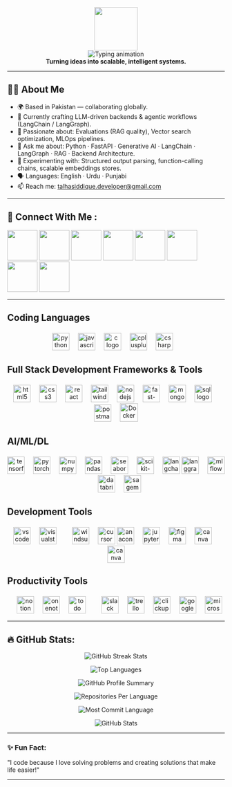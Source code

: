 <div id="header" align="center">
  <img src="https://media.giphy.com/media/M9gbBd9nbDrOTu1Mqx/giphy.gif" width="100"/>
</br>
  <img src="https://readme-typing-svg.demolab.com?font=Fira+Code&pause=1200&color=F75C7E&center=true&vCenter=true&width=600&lines=Hi%2C+I'm+Talha!;AI+Engineer+%7C+Generative+AI+%7C+Agentic+AI;Full-Stack+%26+Backend+Developer;Building+LLM-Powered+Products" alt="Typing animation" />
</br>
  <strong>Turning ideas into scalable, intelligent systems.</strong>
</div>
 
---

## 🙋🏻 About Me

- 🌍 Based in Pakistan — collaborating globally.
- 🔭 Currently crafting LLM-driven backends & agentic workflows (LangChain / LangGraph).
- 🚀 Passionate about: Evaluations (RAG quality), Vector search optimization, MLOps pipelines.
- 💬 Ask me about: Python · FastAPI · Generative AI · LangChain · LangGraph · RAG · Backend Architecture.
- 🧪 Experimenting with: Structured output parsing, function-calling chains, scalable embeddings stores.
- 🗣 Languages: English · Urdu · Punjabi
- 📫 Reach me: talhasiddique.developer@gmail.com
---

## 🌟 Connect With Me :
  
<a href='https://www.linkedin.com/in/talha-siddique-28961b279/'>
<img src='https://cdn-icons-png.flaticon.com/512/174/174857.png' width="70" height="70"></a>

<a href='https://discord.gg/QFdtkkcNA2'>
<img src='https://static.vecteezy.com/system/resources/previews/006/892/625/non_2x/discord-logo-icon-editorial-free-vector.jpg' width="70" height="70"></a>

<a href='mailto:talhasiddique.developer@gmail.com'>
<img src='https://static.vecteezy.com/system/resources/previews/020/964/377/non_2x/gmail-mail-icon-for-web-design-free-png.png' width="70" height="70"></a>

<a href='https://leetcode.com/u/talhasiddique7/'>
<img src='https://upload.wikimedia.org/wikipedia/commons/8/8e/LeetCode_Logo_1.png' width="70" height="70"></a>

<a href='https://www.instagram.com/talha__siddique/profilecard/'>
<img src='https://upload.wikimedia.org/wikipedia/commons/a/a5/Instagram_icon.png' width="70" height="70"></a>

<a href='https://web.facebook.com/talha.talhasiddique.5'>
<img src='https://www.freeiconspng.com/uploads/facebook-png-icon-follow-us-facebook-1.png' width="70" height="70"></a>

<a href='https://api.whatsapp.com/send?phone=923455861630'>
<img src='https://imgs.search.brave.com/Iu45jx--QtoXb3xq4qlJ1BhrViuwvg00rWxmrVP1hjo/rs:fit:860:0:0:0/g:ce/aHR0cHM6Ly9jZG4t/aWNvbnMtcG5nLmZs/YXRpY29uLmNvbS81/MTIvMTc0LzE3NDg3/OS5wbmc' width="70" height="70"></a>

<a href='https://talhasiddique-portfolio.vercel.app/'>
<img src='https://cdn-icons-png.flaticon.com/512/4365/4365945.png' width="70" height="70"></a>



---


<h2 align="left">Coding Languages</h2>

###

<div align="center">
   <img src="https://cdn.jsdelivr.net/gh/devicons/devicon/icons/python/python-original.svg" height="40" alt="python logo" title="Python" />
  <img width="12" />
  <img src="https://cdn.jsdelivr.net/gh/devicons/devicon/icons/javascript/javascript-original.svg" height="40" alt="javascript logo" title="JavaScript" />
  <img width="12" />
  <img src="https://cdn.jsdelivr.net/gh/devicons/devicon/icons/c/c-original.svg" height="40" alt="c logo" title="C" />
  <img width="12" />
  <img src="https://cdn.jsdelivr.net/gh/devicons/devicon/icons/cplusplus/cplusplus-original.svg" height="40" alt="cplusplus logo" title="C++" />
  <img width="12" />
  <img src="https://cdn.jsdelivr.net/gh/devicons/devicon/icons/csharp/csharp-original.svg" height="40" alt="csharp logo" title="C#" />
  <img width="12" />
</div>

###

<h2 align="left">Full Stack Development Frameworks & Tools</h2>

###

<div align="center">
  <img src="https://cdn.jsdelivr.net/gh/devicons/devicon/icons/html5/html5-original.svg" height="40" alt="html5 logo" title="HTML5"  />
  <img width="12" />
  <img src="https://cdn.jsdelivr.net/gh/devicons/devicon/icons/css3/css3-original.svg" height="40" alt="css3 logo" title="CSS3"  />
  <img width="12" />
  <img src="https://cdn.jsdelivr.net/gh/devicons/devicon/icons/react/react-original.svg" height="40" alt="react logo" title="React and React Native"  />
  <img width="12" />
  <img src="https://cdn.jsdelivr.net/gh/devicons/devicon/icons/tailwindcss/tailwindcss-original-wordmark.svg" height="40" alt="tailwindcss logo" title="Tailwind CSS"  />
  <img width="12" />
  <img src="https://cdn.jsdelivr.net/gh/devicons/devicon/icons/nodejs/nodejs-original.svg" height="40" alt="nodejs logo" title="NodeJS"  />
  <img width="12" />
  <img src="https://cdn.worldvectorlogo.com/logos/fastapi.svg" height="40" alt="fast-api logo" title="fastapi"  />
  <img width="12" />
  <img src="https://cdn.jsdelivr.net/gh/devicons/devicon/icons/mongodb/mongodb-original.svg" height="40" alt="mongodb logo" title="MongoDB"  />
  <img width="12" />
  <img src="https://images.icon-icons.com/2415/PNG/512/postgresql_original_wordmark_logo_icon_146392.png" height="40" alt="sql logo" title="Postgree sql" />
  <img width="12" />
  <img src="https://uxwing.com/wp-content/themes/uxwing/download/brands-and-social-media/postman-icon.png" height="40" alt="postman logo" title="postman sql" />
  <img width="12" />
  <img src="https://img.icons8.com/fluency/48/docker.png" height="42" title="Docker" />
</div>

###

<h2 align="left">AI/ML/DL</h2>

###

<div align="center">
  <img src="https://cdn.jsdelivr.net/gh/devicons/devicon/icons/tensorflow/tensorflow-original.svg" height="40" alt="tensorflow logo" title="TensorFlow" />
  <img width="12" />
  <img src="https://cdn.jsdelivr.net/gh/devicons/devicon/icons/pytorch/pytorch-original.svg" height="40" alt="pytorch logo" title="PyTorch" />
  <img width="12" />
  <img src="https://upload.wikimedia.org/wikipedia/commons/thumb/1/1a/NumPy_logo.svg/1200px-NumPy_logo.svg.png" height="40" alt="numpy logo" title="Numpy" />
  <img width="12" />
  <img src="https://cdn.jsdelivr.net/gh/devicons/devicon/icons/pandas/pandas-original.svg" height="40" alt="pandas logo" title="Pandas" />
  <img width="12" />
  <img src="https://seaborn.pydata.org/_static/logo-wide-lightbg.svg" height="40" alt="seaborn logo" title="Seaborn" />
  <img width="12" />
  <img src="https://upload.wikimedia.org/wikipedia/commons/0/05/Scikit_learn_logo_small.svg" height="40" alt="scikit-learn logo" title="Scikit-learn" />
  <img width="12" />
  <img src="https://cdn.worldvectorlogo.com/logos/langchain-1.svg" height="40" alt="langchain logo" title="LangChain" />
  <img src="https://langchain-ai.github.io/langgraph/static/wordmark_dark.svg" height="40" alt="langgraph logo" title="LangGraph" />
  <img width="12" />
  <img src="https://mlflow.org/docs/2.0.0/_static/MLflow-logo-final-black.png" height="40" alt="mlflow logo" title="mlflow" />
  <img width="12" />
  <img src="https://upload.wikimedia.org/wikipedia/commons/6/63/Databricks_Logo.png" height="40" alt="databricks logo" title="databricks" />
   <img width="12" />
  <img src="https://www.mongodb.com/community/forums/uploads/default/original/3X/9/c/9cbfd80c82d389fab3a268551033b9480cb62675.jpeg" height="40" alt="sagemaker logo" title="sagemaker" />

</div>

###

<h2 align="left">Development Tools</h2>

###

<div align="center">
  <img src="https://cdn.jsdelivr.net/gh/devicons/devicon/icons/vscode/vscode-original.svg" height="40" alt="vscode logo" title="VS Code" />
  <img width="12" />
  <img src="https://cdn.jsdelivr.net/gh/devicons/devicon/icons/visualstudio/visualstudio-plain.svg" height="40" alt="visualstudio logo" title="Visual Studio" />
  <img width="12" />
  <img width="12" />
  <img src="https://windsurf.com/favicon.svg" height="40" alt="windsurf logo" title="Windsurf" />
  <img width="12" />
  <img src="https://img.icons8.com/?size=512&id=DiGZkjCzyZXn&format=png" height="40" alt="cursor logo" title="Cursor-ai" />
  <img src="https://cdn.jsdelivr.net/gh/devicons/devicon/icons/anaconda/anaconda-original.svg" height="40" alt="anaconda logo" title="Anaconda" />
  <img width="12" />
  <img src="https://cdn.jsdelivr.net/gh/devicons/devicon/icons/jupyter/jupyter-original.svg" height="40" alt="jupyter logo" title="Jupyter Notebook" />
  <img width="12" />
  <img src="https://cdn.jsdelivr.net/gh/devicons/devicon/icons/figma/figma-original.svg" height="40" alt="figma logo" title="Figma"  />
  <img width="12" />
  <img src="https://cdn.jsdelivr.net/gh/devicons/devicon/icons/canva/canva-original.svg" height="40" alt="canva logo" title="Canva" />
  <img width="12" />
  <img src="https://cdn.worldvectorlogo.com/logos/miro-2.svg" height="40" alt="canva logo" title="Canva" />

  
</div>

<h2 align="left">Productivity Tools </h2>

###

<div align="center">
  <img width="12" />
  <img src="https://cdn.iconscout.com/icon/free/png-256/free-notion-10516019-8630396.png" height="40" alt="notion logo" title="Notion" />
  <img width="12" />
  <img src="https://img.icons8.com/color/512/microsoft-onenote-2019.png" height="40" alt="onenote logo" title="OneNote" />
   <img width="12" />
  <img src="https://upload.wikimedia.org/wikipedia/commons/6/67/Microsoft_To-Do_icon.png" height="40" alt="todo logo" title="microsoft todo" />
   <img width="12" />
  <img width="12" />
  <img src="https://img.icons8.com/color/512/slack-new.png" height="40" alt="slack logo" title="Slack" />
  <img width="12" />
  <img src="https://img.icons8.com/color/512/trello.png" height="40" alt="trello logo" title="Trello" />
  <img width="12" />
  <img src="https://cdn.prod.website-files.com/627c290f28f6cc6e7e7dc2fc/67e3637e67fdacf09aff99f3_6befc348-4f66-4e4e-9061-78f833445138.png" height="40" alt="clickup logo" title="clickup" />
  <img width="12" />
  <img src="https://img.icons8.com/color/512/google-calendar--v2.png" height="40" alt="google calendar logo" title="Google Calendar" />
  <img width="12" />
  <img src="https://img.icons8.com/color/512/microsoft-teams.png" height="40" alt="microsoft teams logo" title="Microsoft Teams" />
  <img width="12" />
</div>

---

## 🔥 GitHub Stats:

<p align="center">
  <!-- Total Commits and Streak -->
  <img src="https://github-readme-streak-stats.herokuapp.com/?user=talhasiddique7&theme=radical" alt="GitHub Streak Stats"/>
</p>

<p align="center">
  <!-- Most Used Languages -->
  <img src="https://github-readme-stats.vercel.app/api/top-langs/?username=talhasiddique7&layout=compact&theme=radical" alt="Top Languages"/>
</p>

<p align="center">
  <!-- GitHub Profile Summary -->
  <img src="https://github-profile-summary-cards.vercel.app/api/cards/profile-details?username=talhasiddique7&theme=radical" alt="GitHub Profile Summary"/>
</p>

<p align="center">
  <!-- Repositories Per Language -->
  <img src="https://github-profile-summary-cards.vercel.app/api/cards/repos-per-language?username=talhasiddique7&theme=radical" alt="Repositories Per Language"/>
</p>

<p align="center">
  <!-- Contributions -->
  <img src="https://github-profile-summary-cards.vercel.app/api/cards/most-commit-language?username=talhasiddique7&theme=radical" alt="Most Commit Language"/>
</p>

<p align="center">
  <!-- Stars and Activity -->
  <img src="https://github-readme-stats.vercel.app/api?username=talhasiddique7&show_icons=true&theme=radical" alt="GitHub Stats"/>
</p>


---


### ✨ Fun Fact:
"I code because I love solving problems and creating solutions that make life easier!"

---

